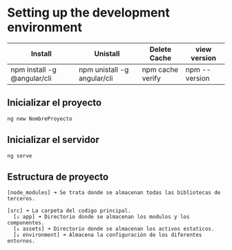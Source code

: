 # Setting up the development environment
|Install|Unistall|Delete Cache|view version|
|-------|--------|------------|------------|
|npm install -g @angular/cli|npm unistall -g angular/cli|npm cache verify|npm --version|

## Inicializar el proyecto
    ng new NombreProyecto
## Inicializar el servidor
    ng serve
## Estructura de proyecto    
    [node_modules] ➜ Se trata donde se almacenan todas las bibliotecas de terceros.
    
    [src] ➜ La carpeta del codigo principal.
      [↓ app] ➜ Directorio donde se almacenan los modulos y los componentes.
      [↓ assets] ➜ Directorio donde se almacenan los activos estaticos.
      [↓ environment] ➜ Almacena la configuración de los diferentes entornos.
